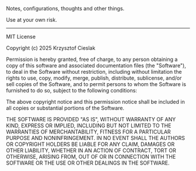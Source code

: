 Notes, configurations, thoughts and other things.

Use at your own risk.

---

MIT License

Copyright (c) 2025 Krzysztof Cieslak

Permission  is hereby granted, free  of charge,  to any person obtaining a copy
of this software and associated documentation files (the "Software"),  to  deal
in  the Software without restriction,  including without limitation the  rights
to  use, copy,  modify,  merge, publish, distribute,  sublicense,  and/or  sell
copies of the Software, and to permit persons to whom the Software is furnished
to do so, subject to the following conditions:

The above copyright notice and this  permission notice shall be included in all
copies or substantial portions of the Software.

THE SOFTWARE  IS PROVIDED  "AS IS",  WITHOUT WARRANTY OF ANY  KIND,  EXPRESS OR
IMPLIED,  INCLUDING  BUT NOT  LIMITED  TO  THE WARRANTIES  OF  MERCHANTABILITY,
FITNESS  FOR  A  PARTICULAR  PURPOSE AND NONINFRINGEMENT.  IN  NO  EVENT  SHALL
THE  AUTHORS  OR  COPYRIGHT  HOLDERS  BE  LIABLE  FOR  ANY  CLAIM,  DAMAGES  OR
OTHER  LIABILITY,  WHETHER  IN  AN  ACTION  OF  CONTRACT,  TORT  OR  OTHERWISE,
ARISING  FROM,  OUT  OF  OR  IN CONNECTION WITH  THE SOFTWARE  OR  THE  USE  OR
OTHER DEALINGS IN THE SOFTWARE.
